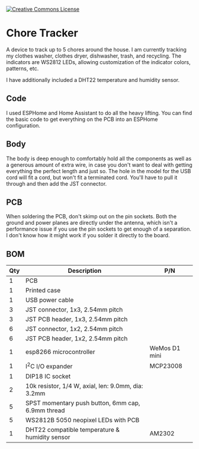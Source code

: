 <a rel="license" href="http://creativecommons.org/licenses/by-nc-sa/4.0/"><img alt="Creative Commons License" style="border-width:0" src="https://i.creativecommons.org/l/by-nc-sa/4.0/88x31.png" /></a>

# Chore Tracker

A device to track up to 5 chores around the house. I am currently tracking my clothes washer, clothes dryer, dishwasher, trash, and recycling. The indicators are WS2812 LEDs, allowing customization of the indicator colors, patterns, etc.

I have additionally included a DHT22 temperature and humidity sensor.

## Code

I used ESPHome and Home Assistant to do all the heavy lifting. You can find the basic code to get everything on the PCB into an ESPHome configuration.

## Body

The body is deep enough to comfortably hold all the components as well as a generous amount of extra wire, in case you don't want to deal with getting everything the perfect length and just so. The hole in the model for the USB cord will fit a cord, but won't fit a terminated cord. You'll have to pull it through and then add the JST connector.

## PCB

When soldering the PCB, don't skimp out on the pin sockets. Both the ground and power planes are directly under the antenna, which isn't a performance issue if you use the pin sockets to get enough of a separation. I don't know how it might work if you solder it directly to the board.

## BOM

|Qty|Description|P/N|
|-|-|-|
|1|PCB|
1|Printed case
1|USB power cable|
|3|JST connector, 1x3, 2.54mm pitch
|3|JST PCB header, 1x3, 2.54mm pitch
6|JST connector, 1x2, 2.54mm pitch
6|JST PCB header, 1x2, 2.54mm pitch
1|esp8266 microcontroller|WeMos D1 mini
1|I<sup>2</sup>C I/O expander|MCP23008
1|DIP18 IC socket
2|10k resistor, 1/4 W, axial, len: 9.0mm, dia: 3.2mm
5|SPST momentary push button, 6mm cap, 6.9mm thread
5|WS2812B 5050 neopixel LEDs with PCB|
1|DHT22 compatible temperature & humidity sensor|AM2302